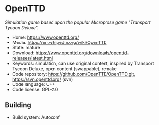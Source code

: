 # OpenTTD

_Simulation game based upon the popular Microprose game "Transport Tycoon Deluxe"._

- Home: https://www.openttd.org/
- Media: https://en.wikipedia.org/wiki/OpenTTD
- State: mature
- Download: https://www.openttd.org/downloads/openttd-releases/latest.html
- Keywords: simulation, can use original content, inspired by Transport Tycoon Deluxe, open content (swappable), remake
- Code repository: https://github.com/OpenTTD/OpenTTD.git, https://svn.openttd.org/ (svn)
- Code language: C++
- Code license: GPL-2.0

## Building

- Build system: Autoconf
